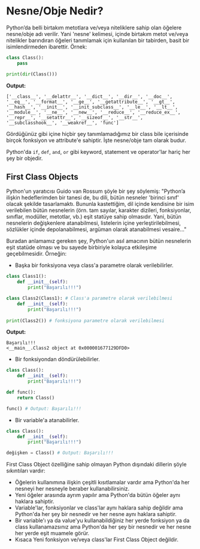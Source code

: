 # Nesne/Obje Nedir?
Python’da belli birtakım metotlara ve/veya niteliklere sahip olan öğelere nesne/obje adı verilir. Yani 'nesne' kelimesi, içinde birtakım metot ve/veya nitelikler barındıran öğeleri tanımlamak için kullanılan bir tabirden, basit bir isimlendirmeden ibarettir. Örnek:
```py
class Class():
    pass

print(dir(Class()))
```
**Output:**
```
['__class__', '__delattr__', '__dict__', '__dir__', '__doc__', '__eq__', '__format__', '__ge__', '__getattribute__', '__gt__', '__hash__', '__init__', '__init_subclass__', '__le__', '__lt__', '__module__', '__ne__', '__new__', '__reduce__', '__reduce_ex__', '__repr__', '__setattr__', '__sizeof__', '__str__', '__subclasshook__', '__weakref__', 'func']
```
Gördüğünüz gibi içine hiçbir şey tanımlamadığımız bir class bile içerisinde birçok fonksiyon ve attribute'e sahiptir. İşte nesne/obje tam olarak budur.

Python'da `if`, `def`, `and`, `or` gibi keyword, statement ve operator'lar hariç her şey bir objedir.

## First Class Objects
Python'un yaratıcısı Guido van Rossum şöyle bir şey söylemiş: "Python’a ilişkin hedeflerimden bir tanesi de, bu dili, bütün nesneler 'birinci sınıf' olacak şekilde tasarlamaktı. Bununla kastettiğim, dil içinde kendisine bir isim verilebilen bütün nesnelerin (örn. tam sayılar, karakter dizileri, fonksiyonlar, sınıflar, modüller, metotlar, vb.) eşit statüye sahip olmasıdır. Yani, bütün nesnelerin değişkenlere atanabilmesi, listelerin içine yerleştirilebilmesi, sözlükler içinde depolanabilmesi, argüman olarak atanabilmesi vesaire…"

Buradan anlamamız gereken şey, Python'un asıl amacının bütün nesnelerin eşit statüde olması ve bu sayede birbiriyle kolayca etkileşime geçebilmesidir. Örneğin:
- Başka bir fonksiyona veya class'a parametre olarak verilebilirler.
```py
class Class1():
    def __init__(self):
        print("Başarılı!!!")

class Class2(Class1): # Class'a parametre olarak verilebilmesi
    def __init__(self):
        print("Başarılı!!!")
        
print(Class2()) # fonksiyona parametre olarak verilebilmesi
```
**Output:**
```
Başarılı!!!
<__main__.Class2 object at 0x000001677129DFD0>
```
- Bir fonksiyondan döndürülebilirler.
```py
class Class():
    def __init__(self):
        print("Başarılı!!!")

def func():
    return Class()

func() # Output: Başarılı!!!
```
- Bir variable'a atanabilirler.
```py
class Class():
    def __init__(self):
        print("Başarılı!!!")

değişken = Class() # Output: Başarılı!!!
```
First Class Object özelliğine sahip olmayan Python dışındaki dillerin şöyle sıkıntıları vardır:
- Öğelerin kullanımına ilişkin çeşitli kısıtlamalar vardır ama Python'da her nesneyi her nesneyle beraber kullanabilirsiniz.
- Yeni öğeler arasında ayrım yapılır ama Python'da bütün öğeler aynı haklara sahiptir.
- Variable'lar, fonksiyonlar ve class'lar aynı haklara sahip değildir ama Python'da her şey bir nesnedir ve her nesne aynı haklara sahiptir.
- Bir variable'ı ya da value'yu kullanabildiğiniz her yerde fonksiyon ya da class kullanamazsınız ama Python'da her şey bir nesnedir ve her nesne her yerde eşit muamele görür.
- Kısaca Yeni fonksiyon ve/veya class'lar First Class Object değildir.